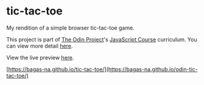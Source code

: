 # tic-tac-toe

My rendition of a simple browser tic-tac-toe game.

This project is part of [The Odin Project](https://www.theodinproject.com/dashboard)'s [JavaScript Course](https://www.theodinproject.com/paths/full-stack-javascript/courses/javascript) curriculum. You can view more detail [here](https://www.theodinproject.com/lessons/node-path-javascript-tic-tac-toe).

View the live preview [here](https://bagas-na.github.io/odin-tic-tac-toe/).

[https://bagas-na.github.io/tic-tac-toe/](https://bagas-na.github.io/odin-tic-tac-toe/)
